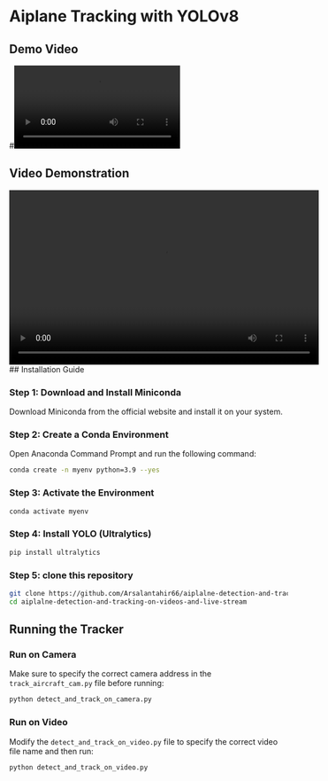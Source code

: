 # Aiplane Tracking with YOLOv8
## Demo Video
#![demo](demo.mp4)
## Video Demonstration

<video width="560" height="315" controls>
  <source src="demo.mp4" type="video/mp4">
  Your browser does not support the video tag.
</video>
## Installation Guide

### Step 1: Download and Install Miniconda
Download Miniconda from the official website and install it on your system.

### Step 2: Create a Conda Environment
Open Anaconda Command Prompt and run the following command:
```sh
conda create -n myenv python=3.9 --yes
```

### Step 3: Activate the Environment
```sh
conda activate myenv
```

### Step 4: Install YOLO (Ultralytics)
```sh
pip install ultralytics
```
### Step 5: clone this repository
```sh
git clone https://github.com/Arsalantahir66/aiplalne-detection-and-tracking-on-videos-and-live-stream.git
cd aiplalne-detection-and-tracking-on-videos-and-live-stream
```
## Running the Tracker

### Run on Camera
Make sure to specify the correct camera address in the `track_aircraft_cam.py` file before running:
```sh
python detect_and_track_on_camera.py
```

### Run on Video
Modify the `detect_and_track_on_video.py` file to specify the correct video file name and then run:
```sh
python detect_and_track_on_video.py
